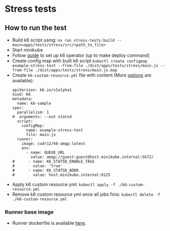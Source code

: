 # Stress tests

## How to run the test
- Build k6 script using: `nx run stress-tests:build --main=apps/tests/stress/src/<path_to_file>`
- Start minikube
- Follow [guide](https://k6.io/blog/running-distributed-tests-on-k8s/) to set up k6 operator (up to make deploy command)
- Create config map with built k6 script `kubectl create configmap example-stress-test --from-file ./dist/apps/tests/stress/main.js --from-file ./dist/apps/tests/stress/main.js.map`
- Create `k6-custom-resource.yml` file with content (More [options](https://github.com/grafana/k6-operator#executing-tests) are available):
    ```
    apiVersion: k6.io/v1alpha1
    kind: K6
    metadata:
      name: k6-sample
    spec:
      parallelism: 1
    #  arguments: --out statsd
      script:
        configMap:
          name: example-stress-test
          file: main.js
      runner:
        image: cudr12/k6-amqp:latest
        env:
          - name: QUEUE_URL
            value: amqp://guest:guest@host.minikube.internal:5672/
    #      - name: K6_STATSD_ENABLE_TAGS
    #        value: 'true'
    #      - name: K6_STATSD_ADDR
    #        value: host.minikube.internal:8125
    ```
- Apply k6 custom resource yml: `kubectl apply -f ./k6-custom-resource.yml`
- Remove k6 custom resource yml once all jobs finis:  `kubectl delete -f ./k6-custom-resource.yml`


### Runner base image
- Runner dockerfile is available [here](https://github.com/acuderman/xk6-amqp/blob/feature/amqp-wth-headers-docker-image/Dockerfile.local).